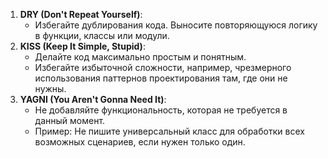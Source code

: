 1.  **DRY (Don't Repeat Yourself)**:
	- Избегайте дублирования кода. Выносите повторяющуюся логику в функции, классы или модули.
2. **KISS (Keep It Simple, Stupid)**:
	- Делайте код максимально простым и понятным.
	- Избегайте избыточной сложности, например, чрезмерного использования паттернов проектирования там, где они не нужны.
3. **YAGNI (You Aren't Gonna Need It)**:
	- Не добавляйте функциональность, которая не требуется в данный момент.
	- Пример: Не пишите универсальный класс для обработки всех возможных сценариев, если нужен только один.